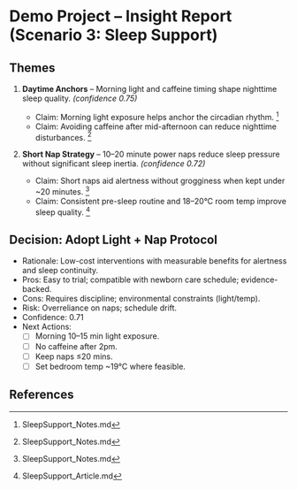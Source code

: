 # Demo Project – Insight Report (Scenario 3: Sleep Support)

## Themes
1. **Daytime Anchors** – Morning light and caffeine timing shape nighttime sleep quality. _(confidence 0.75)_
   - Claim: Morning light exposure helps anchor the circadian rhythm. [^1]
   - Claim: Avoiding caffeine after mid-afternoon can reduce nighttime disturbances. [^2]

2. **Short Nap Strategy** – 10–20 minute power naps reduce sleep pressure without significant sleep inertia. _(confidence 0.72)_
   - Claim: Short naps aid alertness without grogginess when kept under ~20 minutes. [^3]
   - Claim: Consistent pre-sleep routine and 18–20°C room temp improve sleep quality. [^4]

## Decision: Adopt Light + Nap Protocol
- Rationale: Low-cost interventions with measurable benefits for alertness and sleep continuity.
- Pros: Easy to trial; compatible with newborn care schedule; evidence-backed.
- Cons: Requires discipline; environmental constraints (light/temp).
- Risk: Overreliance on naps; schedule drift.
- Confidence: 0.71
- Next Actions:
  - [ ] Morning 10–15 min light exposure.
  - [ ] No caffeine after 2pm.
  - [ ] Keep naps ≤20 mins.
  - [ ] Set bedroom temp ~19°C where feasible.

## References
[^1]: SleepSupport_Notes.md
[^2]: SleepSupport_Notes.md
[^3]: SleepSupport_Notes.md
[^4]: SleepSupport_Article.md
